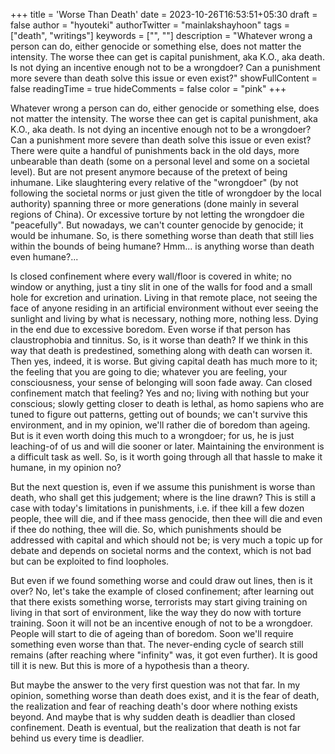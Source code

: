 +++
title = 'Worse Than Death'
date = 2023-10-26T16:53:51+05:30
draft = false
author = "hyouteki"
authorTwitter = "mainlakshayhoon"
tags = ["death", "writings"]
keywords = ["", ""]
description = "Whatever wrong a person can do, either genocide or something else, does not matter the intensity. The worse thee can get is capital punishment, aka K.O., aka death. Is not dying an incentive enough not to be a wrongdoer? Can a punishment more severe than death solve this issue or even exist?"
showFullContent = false
readingTime = true
hideComments = false
color = "pink"
+++

Whatever wrong a person can do, either genocide or something else, does not matter the intensity. The worse thee can get is capital punishment, aka K.O., aka death. Is not dying an incentive enough not to be a wrongdoer? Can a punishment more severe than death solve this issue or even exist? There were quite a handful of punishments back in the old days, more unbearable than death (some on a personal level and some on a societal level). But are not present anymore because of the pretext of being inhumane. Like slaughtering every relative of the "wrongdoer" (by not following the societal norms or just given the title of wrongdoer by the local authority) spanning three or more generations (done mainly in several regions of China). Or excessive torture by not letting the wrongdoer die "peacefully". But nowadays, we can't counter genocide by genocide; it would be inhumane. So, is there something worse than death that still lies within the bounds of being humane? Hmm... is anything worse than death even humane?...

Is closed confinement where every wall/floor is covered in white; no window or anything, just a tiny slit in one of the walls for food and a small hole for excretion and urination. Living in that remote place, not seeing the face of anyone residing in an artificial environment without ever seeing the sunlight and living by what is necessary, nothing more, nothing less. Dying in the end due to excessive boredom. Even worse if that person has claustrophobia and tinnitus. So, is it worse than death? If we think in this way that death is predestined, something along with death can worsen it. Then yes, indeed, it is worse. But giving capital death has much more to it; the feeling that you are going to die; whatever you are feeling, your consciousness, your sense of belonging will soon fade away. Can closed confinement match that feeling? Yes and no; living with nothing but your conscious; slowly getting closer to death is lethal, as homo sapiens who are tuned to figure out patterns, getting out of bounds; we can't survive this environment, and in my opinion, we'll rather die of boredom than ageing. But is it even worth doing this much to a wrongdoer; for us, he is just leaching-of of us and will die sooner or later. Maintaining the environment is a difficult task as well. So, is it worth going through all that hassle to make it humane, in my opinion no?

But the next question is, even if we assume this punishment is worse than death, who shall get this judgement; where is the line drawn? This is still a case with today's limitations in punishments, i.e. if thee kill a few dozen people, thee will die, and if thee mass genocide, then thee will die and even if thee do nothing, thee will die. So, which punishments should be addressed with capital and which should not be; is very much a topic up for debate and depends on societal norms and the context, which is not bad but can be exploited to find loopholes. 

But even if we found something worse and could draw out lines, then is it over? No, let's take the example of closed confinement; after learning out that there exists something worse, terrorists may start giving training on living in that sort of environment, like the way they do now with torture training. Soon it will not be an incentive enough of not to be a wrongdoer. People will start to die of ageing than of boredom. Soon we'll require something even worse than that. The never-ending cycle of search still remains (after reaching where "infinity" was, it got even further). It is good till it is new. But this is more of a hypothesis than a theory.

But maybe the answer to the very first question was not that far. In my opinion, something worse than death does exist, and it is the fear of death, the realization and fear of reaching death's door where nothing exists beyond. And maybe that is why sudden death is deadlier than closed confinement. Death is eventual, but the realization that death is not far behind us every time is deadlier.